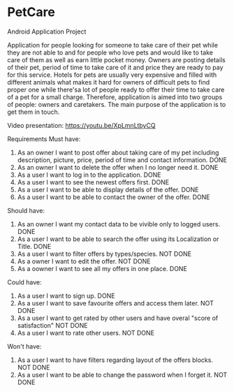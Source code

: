 # PetCare
Android Application Project

Application for people looking for someone to take care of their pet while they are not able to and for people who love pets and would like to take care of them
as well as earn little pocket money. Owners are posting details of their pet, period of time to take care of it and price they are ready to pay for this service.
Hotels for pets are usually very expensive and filled with different animals what makes it hard for owners of difficult pets to find proper one while there'sa lot of people
ready to offer their time to take care of a pet for a small charge. Therefore, application is aimed into two groups of people: owners and caretakers. 
The main purpose of the application is to get them in touch.

Video presentation: https://youtu.be/XpLmnLtbyCQ

Requirements
Must have:
1. As an owner I want to post offer about taking care of my pet including description, picture, price, period of time and contact information. DONE
2. As an owner I want to delete the offer when I no longer need it. DONE
4. As a user I want to log in to the application. DONE
5. As a user I want to see the newest offers first. DONE
6. As a user I want to be able to display details of the offer. DONE
7. As a user I want to be able to contact the owner of the offer. DONE

Should have:
1. As an owner I want my contact data to be vivible only to logged users. DONE
2. As a user I want to be able to search the offer using its Localization or Title. DONE
3. As a user I want to filter offers by types/species. NOT DONE
4. As a owner I want to edit the offer. NOT DONE
5. As a oowner I want to see all my offers in one place. DONE

Could have:
1. As a user I want to sign up. DONE
2. As a user I want to save favourite offers and access them later. NOT DONE
3. As a user I want to get rated by other users and have overal "score of satisfaction" NOT DONE
4. As a user I want to rate other users. NOT DONE

Won't have:
1. As a user I want to have filters regarding layout of the offers blocks. NOT DONE
2. As a user I want to be able to change the password when I forget it. NOT DONE

